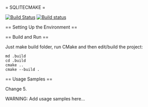 = SQLITECMAKE =

[![Build Status](https://travis-ci.org/zhenyatnk/templateproj.svg?branch=master)](https://travis-ci.org/zhenyatnk/templateproj)
[![Build status](https://ci.appveyor.com/api/projects/status/lmnvxxrdfrf75vrp/branch/master?svg=true)](https://ci.appveyor.com/project/zhenyatnk/templateproj/branch/master)

== Setting Up the Environment ==

== Build and Run ==

Just make build folder, run CMake and then edit/build the project:

```
md .build
cd .build
cmake ..
cmake --build .
```
== Usage Samples ==

Change 5.

WARNING: Add usage samples here...

